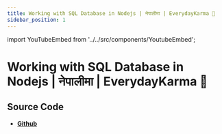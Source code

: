 ```yaml
---
title: Working with SQL Database in Nodejs | नेपालीमा | EverydayKarma 🌼
sidebar_position: 1
---
```


import YouTubeEmbed from '../../src/components/YoutubeEmbed';

# Working with SQL Database in Nodejs | नेपालीमा | EverydayKarma 🌼

<YouTubeEmbed videoId="D87UhnV6nzk" />

## Source Code

- [**Github**](https://github.com/isarojdahal/node-js-workshop)